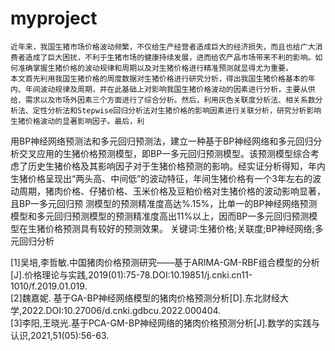 # myproject
    近年来，我国生猪市场价格波动频繁，不仅给生产经营者造成巨大的经济损失，而且也给广大消费者造成了巨大困扰，不利于生猪市场的健康持续发展，进而给农产品市场带来不利的影响。如何准确掌握生猪价格的波动规律和周期以及对生猪价格进行精准预测就显得尤为重要。
    本文首先利用我国生猪价格的周度数据对生猪价格进行研究分析，得出我国生猪价格基本的年内、年间波动规律及周期，并在此基础上对影响我国生猪价格波动的因素进行分析，主要从供给、需求以及市场外因素三个方面进行了综合分析。然后，利用灰色关联度分析法、相关系数分析法、定性分析法和Stepwise回归分析法对生猪价格的影响因素进行关联分析，研究分析影响生猪价格波动的显著影响因子。最后，利
用BP神经网络预测法和多元回归预测法，建立一种基于BP神经网络和多元回归分析交叉应用的生猪价格预测模型，即BP一多元回归预测模型。该预测模型综合考虑了历史生猪价格及其影响因子对于生猪价格预测的影响。经实证分析得知，年内生猪价格呈现出“两头高、中间低”的波动特征，年间生猪价格有一个3年左右的波动周期，猪肉价格、仔猪价格、玉米价格及豆粕价格对生猪价格的波动影响显著，且BP一多元回归预
测模型的预测精准度高达%.15%，比单一的BP神经网络预测模型和多元回归预测模型的预测精准度高出11%以上，因而BP一多元回归预测模型在生猪价格预测具有较好的预测效果。
关键词:生猪价格;关联度;BP神经网络;多元回归分析



[1]吴培,李哲敏.中国猪肉价格预测研究——基于ARIMA-GM-RBF组合模型的分析[J].价格理论与实践,2019(01):75-78.DOI:10.19851/j.cnki.cn11-1010/f.2019.01.019.  
[2]魏嘉妮. 基于GA-BP神经网络模型的猪肉价格预测分析[D].东北财经大学,2022.DOI:10.27006/d.cnki.gdbcu.2022.000404.  
[3]李阳,王晓光.基于PCA-GM-BP神经网络的猪肉价格预测分析[J].数学的实践与认识,2021,51(05):56-63.  
